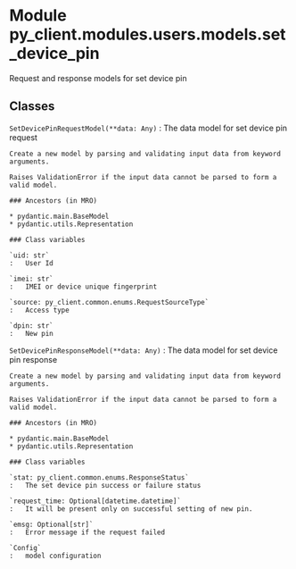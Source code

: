 Module py_client.modules.users.models.set_device_pin
====================================================
Request and response models for set device pin

Classes
-------

`SetDevicePinRequestModel(**data: Any)`
:   The data model for set device pin request
    
    Create a new model by parsing and validating input data from keyword arguments.
    
    Raises ValidationError if the input data cannot be parsed to form a valid model.

    ### Ancestors (in MRO)

    * pydantic.main.BaseModel
    * pydantic.utils.Representation

    ### Class variables

    `uid: str`
    :   User Id

    `imei: str`
    :   IMEI or device unique fingerprint

    `source: py_client.common.enums.RequestSourceType`
    :   Access type

    `dpin: str`
    :   New pin

`SetDevicePinResponseModel(**data: Any)`
:   The data model for set device pin response
    
    Create a new model by parsing and validating input data from keyword arguments.
    
    Raises ValidationError if the input data cannot be parsed to form a valid model.

    ### Ancestors (in MRO)

    * pydantic.main.BaseModel
    * pydantic.utils.Representation

    ### Class variables

    `stat: py_client.common.enums.ResponseStatus`
    :   The set device pin success or failure status

    `request_time: Optional[datetime.datetime]`
    :   It will be present only on successful setting of new pin.

    `emsg: Optional[str]`
    :   Error message if the request failed

    `Config`
    :   model configuration